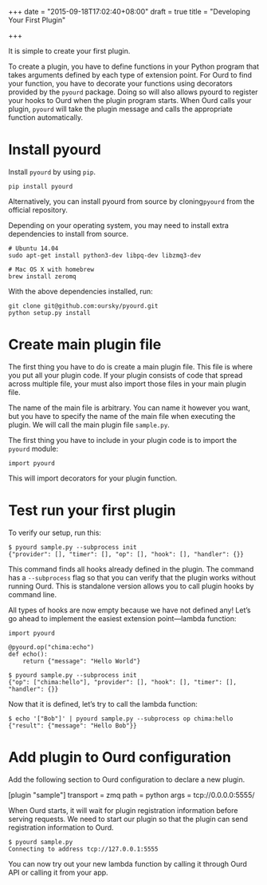 +++
date = "2015-09-18T17:02:40+08:00"
draft = true
title = "Developing Your First Plugin"

+++

It is simple to create your first plugin. 

To create a plugin, you have to define functions in your Python program that takes arguments defined by each type of extension point. For Ourd to find your function, you have to decorate your
functions using decorators provided by the `pyourd` package. Doing so will also allows pyourd to register your hooks to Ourd when the plugin program starts. When Ourd calls your plugin, `pyourd` will take the plugin message and calls the appropriate function automatically.

# Install pyourd

Install `pyourd` by using `pip`.

```
pip install pyourd
```

Alternatively, you can install pyourd from source by cloning`pyourd` from the official repository.

Depending on your operating system, you may need to install extra dependencies to install from source. 

```
# Ubuntu 14.04
sudo apt-get install python3-dev libpq-dev libzmq3-dev

# Mac OS X with homebrew
brew install zeromq
```

With the above dependencies installed, run:

```
git clone git@github.com:oursky/pyourd.git
python setup.py install
```

# Create main plugin file

The first thing you have to do is create a main plugin file. This file is where you put all your plugin code. If your plugin consists of code that spread across multiple file, your must also import those files in your main plugin file.

The name of the main file is arbitrary. You can name it however you want, but you have to specify the name of the main file when executing the plugin. We will call the main plugin file `sample.py`.

The first thing you have to include in your plugin code is to import the `pyourd` module:

```
import pyourd
```

This will import decorators for your plugin function.

# Test run your first plugin

To verify our setup, run this:

```
$ pyourd sample.py --subprocess init
{"provider": [], "timer": [], "op": [], "hook": [], "handler": {}}
```

This command finds all hooks already defined in the plugin. The command has a `--subprocess` flag so that you can verify that the plugin works without running Ourd. This is standalone version allows you to call plugin hooks by command line.

All types of hooks are now empty because we have not defined any! Let’s go ahead to implement the easiest extension point—lambda function:

```
import pyourd

@pyourd.op("chima:echo")
def echo():
    return {"message": "Hello World"}
```

```
$ pyourd sample.py --subprocess init
{"op": ["chima:hello"], "provider": [], "hook": [], "timer": [], "handler": {}}
```

Now that it is defined, let’s try to call the lambda function:

```
$ echo '["Bob"]' | pyourd sample.py --subprocess op chima:hello
{"result": {"message": "Hello Bob"}}
```

# Add plugin to Ourd configuration

Add the following section to Ourd configuration to declare a new plugin.

[plugin "sample"]
transport = zmq
path = python
args = tcp://0.0.0.0:5555/

When Ourd starts, it will wait for plugin registration information before serving requests. We need to start our plugin so that the plugin can send registration information to Ourd.

```
$ pyourd sample.py
Connecting to address tcp://127.0.0.1:5555
```

You can now try out your new lambda function by calling it through Ourd API or calling it from your app.

